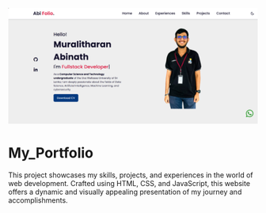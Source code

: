 [![my_portfolio](https://github.com/Abinath7/Abinath7/blob/main/assests/portfolio.png)](https://abinath7.github.io/My_Portfolio-main/)</br>

# My_Portfolio
This project showcases my skills, projects, and experiences in the world of web development. Crafted using HTML, CSS, and JavaScript, this website offers a dynamic and visually appealing presentation of my journey and accomplishments.


 